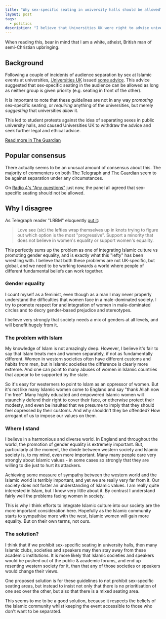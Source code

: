 ```yaml
---
title: "Why sex-specific seating in university halls should be allowed"
layout: post
tags:
  - politics
description: "I believe that Universities UK were right to advise universities not to disallow events where the audience would be separated by sex, as long as there is no clear prioritisation of one sex over the other."
---
```


When reading this, bear in mind that I am a white, atheist, British man of semi-Christian upbringing.

## Background

Following a couple of incidents of audience separation by sex at Islamic events at universities, [Universities UK](http://www.universitiesuk.ac.uk/Pages/default.aspx) issued [some advice](http://www.universitiesuk.ac.uk/highereducation/Pages/Externalspeakersinhighereducationinstitutions.aspx#.Uqt3H98hGb4). This advice suggested that sex-specific seating in the audience can be allowed as long as neither group is given priority (e.g. seating in front of the other).

It is important to note that these guidelines are not in any way _promoting_ sex-specific seating, or _requiring_ anything of the universities, but merely _suggesting_ that universities _allow_ it.

This led to student protests against the idea of separating sexes in public university halls, and caused Universities UK to withdraw the advice and seek further legal and ethical advice.

[Read more in The Guardian](http://www.theguardian.com/education/2013/dec/12/universities-uk-legal-gender-segregation-equality-human-rights)

## Popular consensus

There actually seems to be an unusual amount of consensus about this. The majority of commenters on both [The Telegraph](http://www.telegraph.co.uk/education/universityeducation/10468115/Universities-can-segregate-men-and-women-for-debates.html) and [The Guardian](http://www.theguardian.com/education/2013/dec/12/universities-uk-legal-gender-segregation-equality-human-rights) seem to be against separation under any circumstances.

On [Radio 4's "Any questions"](http://www.bbc.co.uk/programmes/b03kvd59) just now, the panel all agreed that sex-specific seating should not be allowed.

## Why I disagree

As Telegraph reader "LRBM" eloquently [put it](http://www.telegraph.co.uk/women/womens-life/10510284/Gender-apartheid-segregation-is-real-in-UK-universities.-So-why-arent-more-people-fighting-it.html#comment-1161275582):

> Love see (sic) the lefties wrap themselves up in knots trying to figure out which option is the most "progressive". Support a minority that does not believe in women's equality or support women's equality.

This perfectly sums up the problem as one of integrating Islamic culture vs promoting gender equality, and is exactly what this "lefty" has been wrestling with. I believe that both these problems are not UK-specific, but global, and we need to be working towards a world where people of different fundamental beliefs can work together.

### Gender equality

I count myself as a feminist, even though as a man I may never properly understand the difficulties that women face in a male-dominated society. I try to promote respect for and integration of women in male-dominated circles and to decry gender-based prejudice and stereotypes.

I believe very strongly that society needs a mix of genders at all levels, and will benefit hugely from it.

### The problem with Islam

My knowledge of Islam is not amazingly deep. However, I believe it's fair to say that Islam treats men and women separately, if not as fundamentally different. Women in western societies often have different customs and habits from men, but in Islamic societies the difference is clearly more extreme. And one can point to many abuses of women in Islamic countries that appear to be supported by the state.

So it's easy for westerners to point to Islam as an oppressor of women. But it's not like many Islamic women come to England and say "thank Allah now I'm free". Many highly educated and empowered Islamic women will staunchly defend their right to cover their face, or otherwise protect their modesty, and even be insulted that we presume to imply that they should feel oppressed by their customs. And why shouldn't they be offended? How arrogant of us to impose our values on them.

### Where I stand

I believe in a harmonious and diverse world. In England and throughout the world, the promotion of gender equality is extremely important. But, particularly at the moment, the divide between western society and Islamic society is, to my mind, even more important. Many many people care very strongly about Islamic values - in some cases so strongly that they are willing to die just to hurt its attackers.

Achieving some measure of sympathy between the western world and the Islamic world is terribly important, and yet we are really very far from it. Our society does not foster an understanding of Islamic values. I am really quite interested in Islam, but I know very little about it. By contrast I understand fairly well the problems facing women in society.

This is why I think efforts to integrate Islamic culture into our society are the more important consideration here. Hopefully as the Islamic community starts to sympathise more with the west, Islamic women will gain more equality. But on their own terms, not ours.

### The solution?

I think that if we prohibit sex-specific seating in university halls, then many Islamic clubs, societies and speakers may then stay away from these academic institutions. It is more likely that Islamic societies and speakers would be pushed out of the public & academic forums, and end up resenting western society for it, than that any of those societies or speakers would change their views.

One proposed solution is for these guidelines to not prohibit sex-specific seating areas, but instead to insist not only that there is no prioritisation of one sex over the other, but also that there is a mixed seating area.

This seems to me to be a good solution, because it respects the beliefs of the Islamic community whilst keeping the event accessible to those who don't want to be separated.
